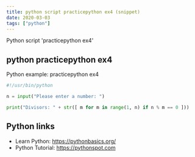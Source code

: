 ```yaml
---
title: python script practicepython ex4 (snippet)
date: 2020-03-03
tags: ["python"]
---
```

Python script 'practicepython ex4'


## python practicepython ex4

Python example: practicepython ex4

```python
#!/usr/bin/python

n = input("Please enter a number: ")

print("Divisors: " + str([ m for m in range(1, n) if n % m == 0 ]))


```

## Python links

- Learn Python: https://pythonbasics.org/
- Python Tutorial: https://pythonspot.com
